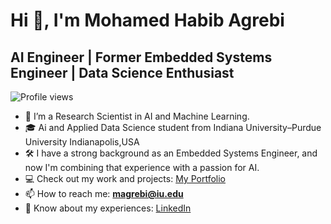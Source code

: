 # Hi 👋, I'm Mohamed Habib Agrebi

## AI Engineer | Former Embedded Systems Engineer | Data Science Enthusiast

![Profile views](https://komarev.com/ghpvc/?username=Engmhabib)

- 🔭 I’m a Research Scientist in AI and Machine Learning.
- 🎓 Ai and Applied Data Science student from Indiana University–Purdue University Indianapolis,USA
- 🛠️ I have a strong background as an Embedded Systems Engineer, and now I'm combining that experience with a passion for AI.
- 💻 Check out my work and projects: [My Portfolio](https://mh-agrebi.com/)
- 📫 How to reach me: **magrebi@iu.edu**
- 👀 Know about my experiences: [LinkedIn](https://www.linkedin.com/in/agrebi-mohamed-habib-4b767b13b/)


